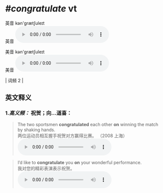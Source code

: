 # ***\#congratulate*** vt
英音 kən'grætʃuleɪt  
英音
<audio src="./media/congratulate-B.aac" controls="controls"></audio>

美音 kən'grætʃuleɪt  
美音
<audio src="./media/congratulate.aac" controls="controls"></audio>



| 词频 2 |  

英文释义
---
### 1.*高义频：* **祝贺；向…道喜：**  

 > The two sportsmen **congratulated** each other **on** winning the match by shaking hands.  
 > 两位运动员相互握手祝贺对方赢得比赛。  （2008 上海）  
<audio src="./media/1-congratulate.aac" controls="controls"></audio>

 > I’d like to **congratulate** you **on** your wonderful performance.  
 > 我对您的精彩表演表示祝贺。    
<audio src="./media/2-congratulate.aac" controls="controls"></audio>


